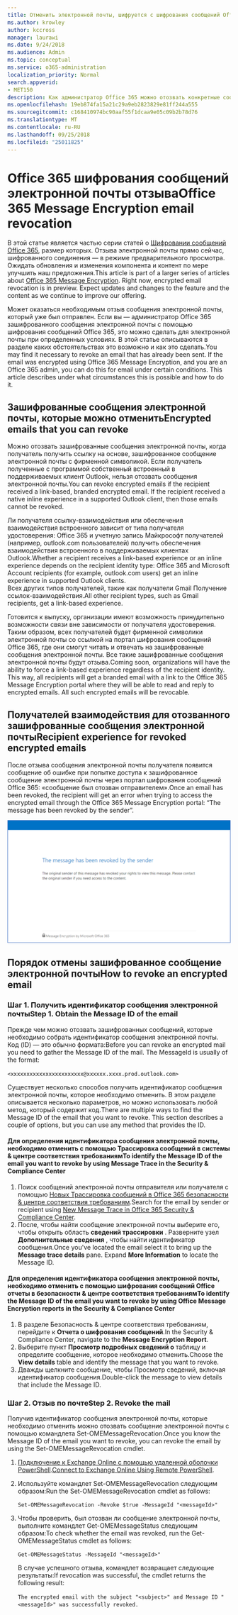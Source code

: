 ```yaml
---
title: Отменить электронной почты, шифруется с шифрования сообщений Office 365
ms.author: krowley
author: kccross
manager: laurawi
ms.date: 9/24/2018
ms.audience: Admin
ms.topic: conceptual
ms.service: o365-administration
localization_priority: Normal
search.appverid:
- MET150
description: Как администратор Office 365 можно отозвать конкретные сообщения, зашифрованные с помощью шифрования сообщений Office 365.
ms.openlocfilehash: 19eb874fa15a21c29a9eb2823829e81ff244a555
ms.sourcegitcommit: c168410974bc90aaf55f1dcaa9e05c09b2b78d76
ms.translationtype: MT
ms.contentlocale: ru-RU
ms.lasthandoff: 09/25/2018
ms.locfileid: "25011825"
---
```

# <a name="office-365-message-encryption-email-revocation"></a><span data-ttu-id="2e292-103">Office 365 шифрования сообщений электронной почты отзыва</span><span class="sxs-lookup"><span data-stu-id="2e292-103">Office 365 Message Encryption email revocation</span></span>

<span data-ttu-id="2e292-p101">В этой статье является частью серии статей о [Шифровании сообщений Office 365](ome.md), размер которых. Отзыва электронной почты прямо сейчас, шифрованного соединения — в режиме предварительного просмотра. Ожидать обновления и изменения компонента и контент по мере улучшить наш предложения.</span><span class="sxs-lookup"><span data-stu-id="2e292-p101">This article is part of a larger series of articles about [Office 365 Message Encryption](ome.md). Right now, encrypted email revocation is in preview. Expect updates and changes to the feature and the content as we continue to improve our offering.</span></span>

<span data-ttu-id="2e292-p102">Может оказаться необходимым отзыв сообщения электронной почты, который уже был отправлен. Если вы — администратор Office 365 зашифрованного сообщения электронной почты с помощью шифрования сообщений Office 365, это можно сделать для электронной почты при определенных условиях. В этой статье описываются в разделе каких обстоятельствах это возможно и как это сделать.</span><span class="sxs-lookup"><span data-stu-id="2e292-p102">You may find it necessary to revoke an email that has already been sent. If the email was encrypted using Office 365 Message Encryption, and you are an Office 365 admin, you can do this for email under certain conditions. This article describes under what circumstances this is possible and how to do it.</span></span>
  
## <a name="encrypted-emails-that-you-can-revoke"></a><span data-ttu-id="2e292-110">Зашифрованные сообщения электронной почты, которые можно отменить</span><span class="sxs-lookup"><span data-stu-id="2e292-110">Encrypted emails that you can revoke</span></span>
<span data-ttu-id="2e292-p103">Можно отозвать зашифрованные сообщения электронной почты, когда получатель получить ссылку на основе, зашифрованное сообщение электронной почты с фирменной символикой. Если получатель полученные с программой собственный встроенный в поддерживаемых клиент Outlook, нельзя отозвать сообщения электронной почты.</span><span class="sxs-lookup"><span data-stu-id="2e292-p103">You can revoke encrypted emails if the recipient received a link-based, branded encrypted email. If the recipient received a native inline experience in a supported Outlook client, then those emails cannot be revoked.</span></span>

<span data-ttu-id="2e292-113">Ли получателя ссылку-взаимодействия или обеспечения взаимодействия встроенного зависит от типа получателя удостоверения: Office 365 и учетную запись Майкрософт получателей (например, outlook.com пользователей) получить обеспечения взаимодействия встроенного в поддерживаемых клиентах Outlook.</span><span class="sxs-lookup"><span data-stu-id="2e292-113">Whether a recipient receives a link-based experience or an inline experience depends on the recipient identity type: Office 365 and Microsoft Account recipients (for example, outlook.com users) get an inline experience in supported Outlook clients.</span></span>  
<span data-ttu-id="2e292-114">Всех других типов получателей, такие как получатели Gmail Получение ссылок-взаимодействия.</span><span class="sxs-lookup"><span data-stu-id="2e292-114">All other recipient types, such as Gmail recipients, get a link-based experience.</span></span> 

<span data-ttu-id="2e292-p104">Готовится к выпуску, организации имеют возможность принудительно возможности связи вне зависимости от получателя удостоверения. Таким образом, всех получателей будет фирменной символики электронной почты со ссылкой на портал шифрования сообщений Office 365, где они смогут читать и отвечать на зашифрованные сообщения электронной почты. Все такие зашифрованные сообщения электронной почты будут отзыва.</span><span class="sxs-lookup"><span data-stu-id="2e292-p104">Coming soon, organizations will have the ability to force a link-based experience regardless of the recipient identity. This way, all recipients will get a branded email with a link to the Office 365 Message Encryption portal where they will be able to read and reply to encrypted emails. All such encrypted emails will be revocable.</span></span> 
  
## <a name="recipient-experience-for-revoked-encrypted-emails"></a><span data-ttu-id="2e292-118">Получателей взаимодействия для отозванного зашифрованные сообщения электронной почты</span><span class="sxs-lookup"><span data-stu-id="2e292-118">Recipient experience for revoked encrypted emails</span></span>

<span data-ttu-id="2e292-119">После отзыва сообщения электронной почты получателя появится сообщение об ошибке при попытке доступа к зашифрованное сообщение электронной почты через портал шифрования сообщений Office 365: «сообщение был отозван отправителем».</span><span class="sxs-lookup"><span data-stu-id="2e292-119">Once an email has been revoked, the recipient will get an error when trying to access the encrypted email through the Office 365 Message Encryption portal: “The message has been revoked by the sender”.</span></span>

![Снимок экрана, показывающий отозванного зашифрованное сообщение электронной почты.](media/revoked-encrypted-email.png)
    
## <a name="how-to-revoke-an-encrypted-email"></a><span data-ttu-id="2e292-121">Порядок отмены зашифрованное сообщение электронной почты</span><span class="sxs-lookup"><span data-stu-id="2e292-121">How to revoke an encrypted email</span></span>

### <a name="step-1-obtain-the-message-id-of-the-email"></a><span data-ttu-id="2e292-p105">Шаг 1. Получить идентификатор сообщения электронной почты</span><span class="sxs-lookup"><span data-stu-id="2e292-p105">Step 1. Obtain the Message ID of the email</span></span>

<span data-ttu-id="2e292-p106">Прежде чем можно отозвать зашифрованных сообщений, которые необходимо собрать идентификатор сообщения электронной почты. Код (ID) — это обычно формата:</span><span class="sxs-lookup"><span data-stu-id="2e292-p106">Before you can revoke an encrypted mail you need to gather the Message ID of the mail. The MessageId is usually of the format:</span></span>

`<xxxxxxxxxxxxxxxxxxxxxxx@xxxxxx.xxxx.prod.outlook.com>`  

<span data-ttu-id="2e292-p107">Существует несколько способов получить идентификатор сообщения электронной почты, которое необходимо отменить. В этом разделе описывается несколько параметров, но можно использовать любой метод, который содержит код.</span><span class="sxs-lookup"><span data-stu-id="2e292-p107">There are multiple ways to find the Message ID of the email that you want to revoke. This section describes a couple of options, but you can use any method that provides the ID.</span></span>

  #### <a name="to-identify-the-message-id-of-the-email-you-want-to-revoke-by-using-message-trace-in-the-security-amp-compliance-center"></a><span data-ttu-id="2e292-128">Для определения идентификатора сообщения электронной почты, необходимо отменить с помощью Трассировка сообщений в системы &amp; центре соответствия требованиям</span><span class="sxs-lookup"><span data-stu-id="2e292-128">To identify the Message ID of the email you want to revoke by using Message Trace in the Security &amp; Compliance Center</span></span>

1. <span data-ttu-id="2e292-129">Поиск сообщений электронной почты отправителя или получателя с помощью [Новых Трассировка сообщений в Office 365 безопасности & центре соответствия требованиям](https://blogs.technet.microsoft.com/exchange/2018/05/02/new-message-trace-in-office-365-security-compliance-center/).</span><span class="sxs-lookup"><span data-stu-id="2e292-129">Search for the email by sender or recipient using [New Message Trace in Office 365 Security & Compliance Center](https://blogs.technet.microsoft.com/exchange/2018/05/02/new-message-trace-in-office-365-security-compliance-center/).</span></span>
2. <span data-ttu-id="2e292-p108">После, чтобы найти сообщение электронной почты выберите его, чтобы открыть область **сведений трассировки** . Разверните узел **Дополнительные сведения** , чтобы найти идентификатор сообщения.</span><span class="sxs-lookup"><span data-stu-id="2e292-p108">Once you've located the email select it to bring up the **Message trace details** pane. Expand **More Information** to locate the Message ID.</span></span>

  #### <a name="to-identify-the-message-id-of-the-email-you-want-to-revoke-by-using-office-message-encryption-reports-in-the-security-amp-compliance-center"></a><span data-ttu-id="2e292-132">Для определения идентификатора сообщения электронной почты, необходимо отменить с помощью шифрования сообщений Office отчеты в безопасности &amp; центре соответствия требованиям</span><span class="sxs-lookup"><span data-stu-id="2e292-132">To identify the Message ID of the email you want to revoke by using Office Message Encryption reports in the Security &amp; Compliance Center</span></span>
1. <span data-ttu-id="2e292-133">В разделе Безопасность &amp; центре соответствия требованиям, перейдите к **Отчета о шифрования сообщений**.</span><span class="sxs-lookup"><span data-stu-id="2e292-133">In the Security &amp; Compliance Center, navigate to the **Message Encryption Report**.</span></span>
2. <span data-ttu-id="2e292-134">Выберите пункт **Просмотр подробных сведений о** таблицу и определите сообщение, которое необходимо отменить.</span><span class="sxs-lookup"><span data-stu-id="2e292-134">Choose the **View details** table and identify the message that you want to revoke.</span></span> 
3. <span data-ttu-id="2e292-135">Дважды щелкните сообщение, чтобы Просмотр сведений, включая идентификатор сообщения.</span><span class="sxs-lookup"><span data-stu-id="2e292-135">Double-click the message to view details that include the Message ID.</span></span> 

### <a name="step-2-revoke-the-mail"></a><span data-ttu-id="2e292-p109">Шаг 2. Отзыв по почте</span><span class="sxs-lookup"><span data-stu-id="2e292-p109">Step 2. Revoke the mail</span></span>  

<span data-ttu-id="2e292-138">Получив идентификатор сообщения электронной почты, которые необходимо отменить можно отозвать сообщение электронной почты с помощью командлета Set-OMEMessageRevocation.</span><span class="sxs-lookup"><span data-stu-id="2e292-138">Once you know the Message ID of the email you want to revoke, you can revoke the email by using the Set-OMEMessageRevocation cmdlet.</span></span> 

1. <span data-ttu-id="2e292-139">[Подключение к Exchange Online с помощью удаленной оболочки PowerShell](https://docs.microsoft.com/powershell/exchange/exchange-online/connect-to-exchange-online-powershell/connect-to-exchange-online-powershell?view=exchange-ps).</span><span class="sxs-lookup"><span data-stu-id="2e292-139">[Connect to Exchange Online Using Remote PowerShell](https://docs.microsoft.com/powershell/exchange/exchange-online/connect-to-exchange-online-powershell/connect-to-exchange-online-powershell?view=exchange-ps).</span></span>
    
2. <span data-ttu-id="2e292-140">Используйте командлет Set-OMEMessageRevocation следующим образом:</span><span class="sxs-lookup"><span data-stu-id="2e292-140">Run the Set-OMEMessageRevocation cmdlet as follows:</span></span>
    
    ```
    Set-OMEMessageRevocation -Revoke $true -MessageId "<messageId>"
    ```  

3. <span data-ttu-id="2e292-141">Чтобы проверить, был отозван ли сообщение электронной почты, выполните командлет Get-OMEMessageStatus следующим образом:</span><span class="sxs-lookup"><span data-stu-id="2e292-141">To check whether the email was revoked, run the Get-OMEMessageStatus cmdlet as follows:</span></span>
    
    ```
    Get-OMEMessageStatus -MessageId "<messageId>"
    ```  
    <span data-ttu-id="2e292-142">В случае успешного отзыва, командлет возвращает следующие результаты:</span><span class="sxs-lookup"><span data-stu-id="2e292-142">If revocation was successful, the cmdlet returns the following result:</span></span>  

    ```The encrypted email with the subject "<subject>" and Message ID "<messageId>" was successfully revoked.```
